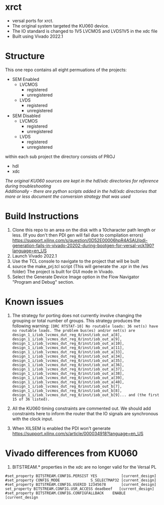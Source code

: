 # xrct
- versal ports for xrct.
- The original system targeted the KU060 device.
- The IO standard is changed to 1V5 LVCMOS and LVDS1V5 in the xdc file
- Built using Vivado 2022.1

# Structure
This one repo contains all eight permuations of the projects:
  - SEM Enabled
    - LVCMOS
      - registered
      - unregistered
    - LVDS
      - registered
      - unregistered
  - SEM Disabled
    - LVCMOS
      - registered
      - unregistered
    - LVDS
      - registered
      - unregistered

within each sub project the directory consists of 
PROJ
  - hdl
  - xdc

<i> The original KU060 sources are kept in the hdl/xdc directories for reference during troubleshooting <br>
Additionally - there are python scripts added in the hdl/xdc directories that more or less document the conversion strategy that was used </i>
     
# Build Instructions
1. Clone this repo to an area on the disk with a 10character path length or less.  (If you don't then PDI gen will fail due to compilation errors) <a href> https://support.xilinx.com/s/question/0D52E00006hpR4ASAU/pdi-generation-fails-in-vivado-20202-during-bootgen-for-versal-vck190?language=en_US </a>
2. Launch Vivado 2022.1
3. Use the TCL console to navigate to the project that will be built
4. source the make_prj.tcl script (This will generate the .xpr in the /ws folder)
   The project is built for GUI mode in Vivado.
6. Select the Generate Device Image option in the Flow Navigator "Program and Debug" section.

# Known issues
1.  The strategy for porting does not currently involve changing the grouping or total number of groups. This strategy produces the following warning:
    ```[DRC RTSTAT-10] No routable loads: 36 net(s) have no routable loads. The problem bus(es) and/or net(s) are design_1_i/iob_lvcmos_dut_reg_0/inst/iob_out_a[8], design_1_i/iob_lvcmos_dut_reg_0/inst/iob_out_a[9], design_1_i/iob_lvcmos_dut_reg_0/inst/iob_out_a[10], design_1_i/iob_lvcmos_dut_reg_0/inst/iob_out_a[11], design_1_i/iob_lvcmos_dut_reg_0/inst/iob_out_a[33], design_1_i/iob_lvcmos_dut_reg_0/inst/iob_out_a[34], design_1_i/iob_lvcmos_dut_reg_0/inst/iob_out_a[35], design_1_i/iob_lvcmos_dut_reg_0/inst/iob_out_a[36], design_1_i/iob_lvcmos_dut_reg_0/inst/iob_out_a[37], design_1_i/iob_lvcmos_dut_reg_0/inst/iob_out_a[38], design_1_i/iob_lvcmos_dut_reg_0/inst/iob_out_a[39], design_1_i/iob_lvcmos_dut_reg_0/inst/iob_out_a[40], design_1_i/iob_lvcmos_dut_reg_0/inst/iob_out_b[7], design_1_i/iob_lvcmos_dut_reg_0/inst/iob_out_b[8], design_1_i/iob_lvcmos_dut_reg_0/inst/iob_out_b[9]... and (the first 15 of 36 listed).```

2.  All the KU060 timing constraints are commented out.  We should add constraints here to inform the router that the IO signals are synchronous with the clock input.
3.  When XILSEM is enabled the PDI won't generate <a href>https://support.xilinx.com/s/article/000034918?language=en_US</a>

# Vivado differences from KU060
1.  BITSTREAM.* properties in the xdc are no longer valid for the Versal PL
```
#set_property BITSTREAM.CONFIG.PERSIST YES           [current_design]
#set_property CONFIG_MODE              S_SELECTMAP32 [current_design]
#set_property BITSTREAM.CONFIG.USERID 12345678       [current_design]
set_property BITSTREAM.CONFIG.USR_ACCESS deadbeef   [current_design]
#set_property BITSTREAM.CONFIG.CONFIGFALLBACK    ENABLE      [current_design
```


